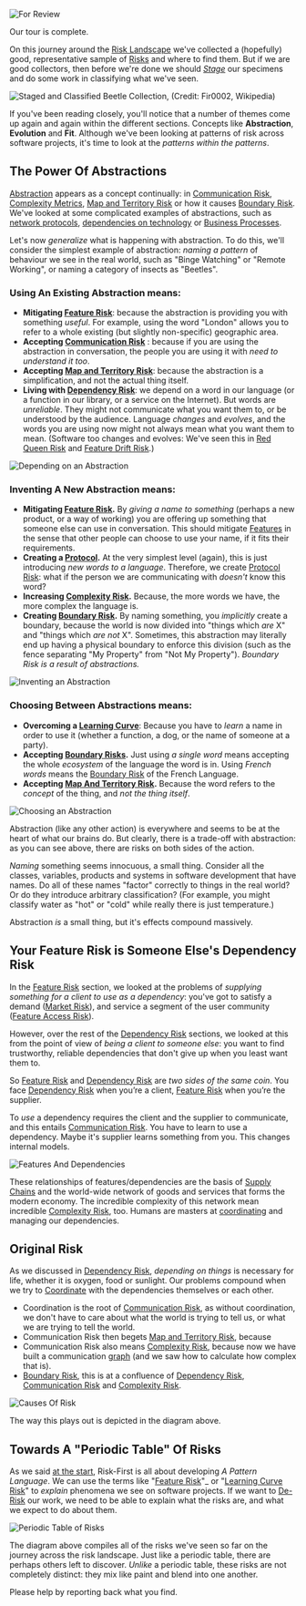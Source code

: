 ![For Review](images/state/for-review.png)

Our tour is complete.  

On this journey around the [Risk Landscape](Risk-Landscape) we've collected a (hopefully) good, representative sample of [Risks](Glossary#Risk) and where to find them.  But if we are good collectors, then before we're done we should _[Stage](https://en.wikipedia.org/wiki/Entomological_equipment_for_mounting_and_storage)_ our specimens and do some work in classifying what we've seen.

![Staged and Classified Beetle Collection, (Credit: Fir0002, Wikipedia)](images/Beetle_collection.jpg)

If you've been reading closely, you'll notice that a number of themes come up again and again within the different sections.   Concepts like **Abstraction**, **Evolution** and **Fit**.  Although we've been looking at patterns of risk across software projects, it's time to look at the _patterns within the patterns_. 

## The Power Of Abstractions

[Abstraction](Glossary#abstraction) appears as a concept continually: in [Communication Risk](Communication-Risk), [Complexity Metrics](Complexity-Risk#kolmogorov-complexity), [Map and Territory Risk](Map-And-Territory-Risk) or how it causes [Boundary Risk](Boundary-Risk).  We've looked at some complicated examples of abstractions, such as [network protocols](Communication-Risk#protocols), [dependencies on technology](Software-Dependency-Risk#software-tools) or [Business Processes](Process-Risk#the-purpose-of-process).

Let's now _generalize_ what is happening with abstraction.  To do this, we'll consider the simplest example of abstraction:  _naming a pattern_ of behaviour we see in the real world, such as "Binge Watching" or "Remote Working", or naming a category of insects as "Beetles".

### Using An Existing Abstraction means:

 - **Mitigating [Feature Risk](Feature-Risk)**: because the abstraction is providing you with something _useful_.  For example, using the word "London" allows you to refer to a whole existing (but slightly non-specific) geographic area.
 - **Accepting [Communication Risk](Communication-Risk)** : because if you are using the abstraction in conversation, the people you are using it with _need to understand it too_.
 - **Accepting [Map and Territory Risk](Map-And-Territory-Risk)**: because the abstraction is a simplification, and not the actual thing itself.
 - **Living with [Dependency Risk](Dependency-Risk)**:  we depend on a word in our language (or a function in our library, or a service on the Internet).  But words are _unreliable_.  They might not communicate what you want them to, or be understood by the audience.  Language _changes_ and _evolves_, and the words you are using now might not always mean what you want them to mean.  (Software too changes and evolves:  We've seen this in [Red Queen Risk](Scarcity-Risk#red-queen-risk) and [Feature Drift Risk](Feature-Risk#feature-drift-risk).)
 
![Depending on an Abstraction](images/generated/staging-and-classifying/depending-abstraction.png)

### Inventing A New Abstraction means:  

- **Mitigating [Feature Risk](Feature-Risk).**  By _giving a name to something_ (perhaps a new product, or a way of working) you are offering up something that someone else can use in conversation.  This should mitigate [Features](Feature-Risk) in the sense that other people can choose to use your name, if it fits their requirements.  
- **Creating a [Protocol](Communication-Risk#protocols).**  At the very simplest level (again), this is just introducing _new words to a language_.   Therefore, we create [Protocol Risk](Communication-Risk#protocol-risk):  what if the person we are communicating with _doesn't_ know this word?  
- **Increasing [Complexity Risk](Complexity-Risk).** Because, the more words we have, the more complex the language is.
- **Creating [Boundary Risk](Boundary-Risk).**  By naming something, you _implicitly_ create a boundary, because the world is now divided into "things which _are_ X" and "things which _are not_ X".   Sometimes, this abstraction may literally end up having a physical boundary to enforce this division (such as the fence separating "My Property" from  "Not My Property"). _Boundary Risk is a result of abstractions._
    
![Inventing an Abstraction](images/generated/staging-and-classifying/inventing-abstraction.png)

### Choosing Between Abstractions means:

 - **Overcoming a [Learning Curve](Communication-Risk#learning-curve-risk)**:  Because you have to _learn_ a name in order to use it (whether a function, a dog, or the name of someone at a party).
 - **Accepting [Boundary Risks](Boundary-Risk).**  Just using _a single word_ means accepting the whole _ecosystem_ of the language the word is in.  Using _French words_ means the [Boundary Risk](Boundary-Risk) of the French Language. 
 - **Accepting [Map And Territory Risk](Map-And-Territory-Risk).** Because the word refers to the _concept_ of the thing, and _not the thing itself_.

![Choosing an Abstraction](images/generated/staging-and-classifying/choosing-abstraction.png)

Abstraction (like any other action) is everywhere and seems to be at the heart of what our brains do.  But clearly, there is a trade-off with abstraction: as you can see above, there are risks on both sides of the action.   

_Naming_ something seems innocuous, a small thing.  Consider all the classes, variables, products and systems in software development that have names.  Do all of these names "factor" correctly to things in the real world?  Or do they introduce arbitrary classification?  (For example, you might classify water as "hot" or "cold" while really there is just temperature.)   

Abstraction _is_ a small thing, but it's effects compound massively.

## Your Feature Risk is Someone Else's Dependency Risk

In the [Feature Risk](Feature-Risk) section, we looked at the problems of _supplying something for a client to use as a dependency_:  you've got to satisfy a demand ([Market Risk](Feature-Risk#market-risk)), and service a segment of the user community ([Feature Access Risk](Feature-Risk#feature-access-risk)).    

However, over the rest of the [Dependency Risk](Dependency-Risk) sections, we looked at this from the point of view of _being a client to someone else_:  you want to find trustworthy, reliable dependencies that don't give up when you least want them to.

So [Feature Risk](Feature-Risk) and [Dependency Risk](Dependency-Risk) are _two sides of the same coin_.  You face [Dependency Risk](Dependency-Risk) when you’re a client, [Feature Risk](Feature-Risk) when you’re the supplier.   

To _use_ a dependency requires the client and the supplier to communicate, and this entails [Communication Risk](Communication-Risk).    You have to learn to use a dependency.  Maybe it's supplier learns something from you.  This changes internal models.  

![Features And Dependencies](images/generated/staging-and-classifying/features-and-dependencies.png)

These relationships of features/dependencies are the basis of [Supply Chains](https://en.wikipedia.org/wiki/Supply_chain) and the world-wide network of goods and services that forms the modern economy.  The incredible complexity of this network mean incredible [Complexity Risk](Complexity-Risk), too.  Humans are masters at [coordinating](Coordination-Risk) and managing our dependencies.

## Original Risk

As we discussed in [Dependency Risk](Dependency-Risk), _depending on things_ is necessary for life, whether it is oxygen, food or sunlight.  Our problems compound when we try to [Coordinate](Coordination-Risk) with the dependencies themselves or each other.  

 - Coordination is the root of [Communication Risk](Communication-Risk), as without coordination, we don't have to care about what the world is trying to tell us, or what we are trying to tell the world.
 - Communication Risk then begets [Map and Territory Risk](Map-And-Territory-Risk), because 
 - Communication Risk also means [Complexity Risk](Complexity-Risk), because now we have built a communication [graph](Complexity-Risk#connectivity) (and we saw how to calculate how complex that is). 
 - [Boundary Risk](Boundary-Risk), this is at a confluence of [Dependency Risk](Dependency-Risk), [Communication Risk](Communication-Risk) and [Complexity Risk](Complexity-Risk).
 
![Causes Of Risk](images/generated/staging-and-classifying/origin-of-risk.png)

The way this plays out is depicted in the diagram above. 

## Towards A "Periodic Table" Of Risks

As we said [at the start](A-Pattern-Language), Risk-First is all about developing _A Pattern Language_.  We can use the terms like "[Feature Risk](Feature-Risk)"_ or "[Learning Curve Risk](Communication-Risk#learning-curve-risk)" to _explain_ phenomena we see on software projects.   If we want to [De-Risk](De-Risking) our work, we need to be able to explain what the risks are, and what we expect to do about them.

![Periodic Table of Risks](images/generated/staging-and-classifying/periodic-table-large.png)

The diagram above compiles all of the risks we've seen so far on the journey across the risk landscape.  Just like a periodic table, there are perhaps others left to discover.   _Unlike_ a periodic table, these risks are not completely distinct: they mix like paint and blend into one another.  

Please help by reporting back what you find.


